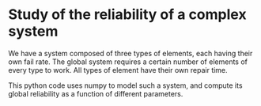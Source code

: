 # Study of the reliability of a complex system

We have a system composed of three types of elements,
each having their own fail rate. The global system requires a certain number of
elements of every type to work. All types of element have their own repair time.

This python code uses numpy to model such a system, and compute its global
reliability as a function of different parameters.
